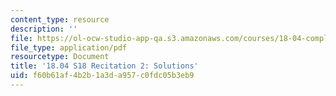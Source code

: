```yaml
---
content_type: resource
description: ''
file: https://ol-ocw-studio-app-qa.s3.amazonaws.com/courses/18-04-complex-variables-with-applications-spring-2018/f60b61af4b2b1a3da957c0fdc05b3eb9_MIT18_04S18_Recit2-solutions.pdf
file_type: application/pdf
resourcetype: Document
title: '18.04 S18 Recitation 2: Solutions'
uid: f60b61af-4b2b-1a3d-a957-c0fdc05b3eb9
---
```

